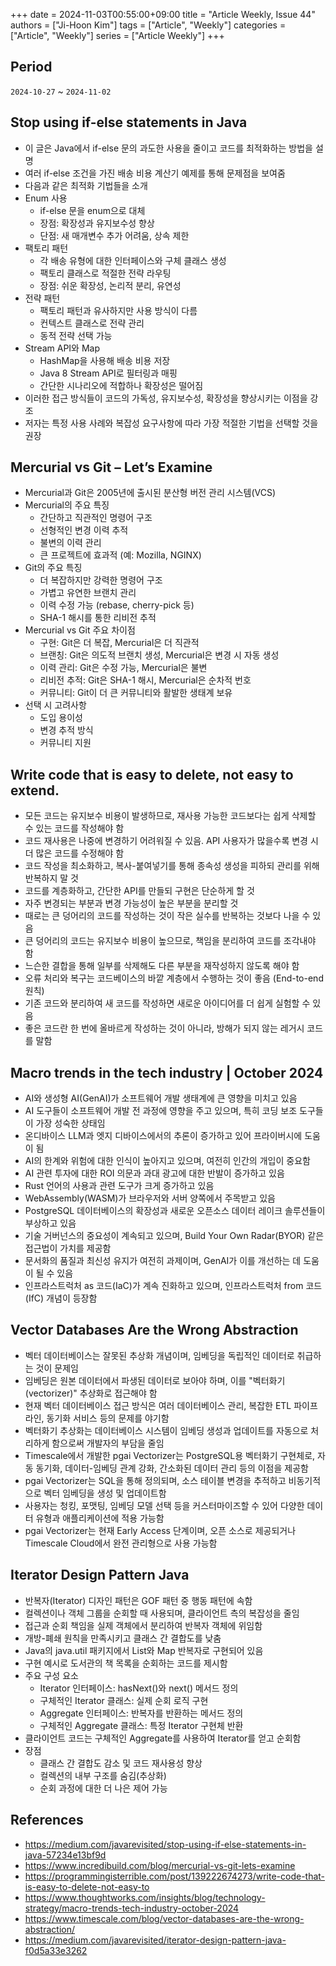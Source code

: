 +++
date = 2024-11-03T00:55:00+09:00
title = "Article Weekly, Issue 44"
authors = ["Ji-Hoon Kim"]
tags = ["Article", "Weekly"]
categories = ["Article", "Weekly"]
series = ["Article Weekly"]
+++

## Period

`2024-10-27` ~ `2024-11-02`

## Stop using if-else statements in Java

- 이 글은 Java에서 if-else 문의 과도한 사용을 줄이고 코드를 최적화하는 방법을 설명
- 여러 if-else 조건을 가진 배송 비용 계산기 예제를 통해 문제점을 보여줌
- 다음과 같은 최적화 기법들을 소개
- Enum 사용
  - if-else 문을 enum으로 대체
  - 장점: 확장성과 유지보수성 향상
  - 단점: 새 매개변수 추가 어려움, 상속 제한
- 팩토리 패턴
  - 각 배송 유형에 대한 인터페이스와 구체 클래스 생성
  - 팩토리 클래스로 적절한 전략 라우팅
  - 장점: 쉬운 확장성, 논리적 분리, 유연성
- 전략 패턴
  - 팩토리 패턴과 유사하지만 사용 방식이 다름
  - 컨텍스트 클래스로 전략 관리
  - 동적 전략 선택 가능
- Stream API와 Map
  - HashMap을 사용해 배송 비용 저장
  - Java 8 Stream API로 필터링과 매핑
  - 간단한 시나리오에 적합하나 확장성은 떨어짐
- 이러한 접근 방식들이 코드의 가독성, 유지보수성, 확장성을 향상시키는 이점을 강조
- 저자는 특정 사용 사례와 복잡성 요구사항에 따라 가장 적절한 기법을 선택할 것을 권장

## Mercurial vs Git – Let’s Examine

- Mercurial과 Git은 2005년에 출시된 분산형 버전 관리 시스템(VCS)
- Mercurial의 주요 특징
  - 간단하고 직관적인 명령어 구조
  - 선형적인 변경 이력 추적
  - 불변의 이력 관리
  - 큰 프로젝트에 효과적 (예: Mozilla, NGINX)
- Git의 주요 특징
  - 더 복잡하지만 강력한 명령어 구조
  - 가볍고 유연한 브랜치 관리
  - 이력 수정 가능 (rebase, cherry-pick 등)
  - SHA-1 해시를 통한 리비전 추적
- Mercurial vs Git 주요 차이점
  - 구현: Git은 더 복잡, Mercurial은 더 직관적
  - 브랜칭: Git은 의도적 브랜치 생성, Mercurial은 변경 시 자동 생성
  - 이력 관리: Git은 수정 가능, Mercurial은 불변
  - 리비전 추적: Git은 SHA-1 해시, Mercurial은 순차적 번호
  - 커뮤니티: Git이 더 큰 커뮤니티와 활발한 생태계 보유
- 선택 시 고려사항
  - 도입 용이성
  - 변경 추적 방식
  - 커뮤니티 지원

## Write code that is easy to delete, not easy to extend.

- 모든 코드는 유지보수 비용이 발생하므로, 재사용 가능한 코드보다는 쉽게 삭제할 수 있는 코드를 작성해야 함
- 코드 재사용은 나중에 변경하기 어려워질 수 있음. API 사용자가 많을수록 변경 시 더 많은 코드를 수정해야 함
- 코드 작성을 최소화하고, 복사-붙여넣기를 통해 종속성 생성을 피하되 관리를 위해 반복하지 말 것
- 코드를 계층화하고, 간단한 API를 만들되 구현은 단순하게 할 것
- 자주 변경되는 부분과 변경 가능성이 높은 부분을 분리할 것
- 때로는 큰 덩어리의 코드를 작성하는 것이 작은 실수를 반복하는 것보다 나을 수 있음
- 큰 덩어리의 코드는 유지보수 비용이 높으므로, 책임을 분리하여 코드를 조각내야 함
- 느슨한 결합을 통해 일부를 삭제해도 다른 부분을 재작성하지 않도록 해야 함
- 오류 처리와 복구는 코드베이스의 바깥 계층에서 수행하는 것이 좋음 (End-to-end 원칙)
- 기존 코드와 분리하여 새 코드를 작성하면 새로운 아이디어를 더 쉽게 실험할 수 있음
- 좋은 코드란 한 번에 올바르게 작성하는 것이 아니라, 방해가 되지 않는 레거시 코드를 말함

## Macro trends in the tech industry | October 2024

- AI와 생성형 AI(GenAI)가 소프트웨어 개발 생태계에 큰 영향을 미치고 있음
- AI 도구들이 소프트웨어 개발 전 과정에 영향을 주고 있으며, 특히 코딩 보조 도구들이 가장 성숙한 상태임
- 온디바이스 LLM과 엣지 디바이스에서의 추론이 증가하고 있어 프라이버시에 도움이 됨
- AI의 한계와 위험에 대한 인식이 높아지고 있으며, 여전히 인간의 개입이 중요함
- AI 관련 투자에 대한 ROI 의문과 과대 광고에 대한 반발이 증가하고 있음
- Rust 언어의 사용과 관련 도구가 크게 증가하고 있음
- WebAssembly(WASM)가 브라우저와 서버 양쪽에서 주목받고 있음
- PostgreSQL 데이터베이스의 확장성과 새로운 오픈소스 데이터 레이크 솔루션들이 부상하고 있음
- 기술 거버넌스의 중요성이 계속되고 있으며, Build Your Own Radar(BYOR) 같은 접근법이 가치를 제공함
- 문서화의 품질과 최신성 유지가 여전히 과제이며, GenAI가 이를 개선하는 데 도움이 될 수 있음
- 인프라스트럭처 as 코드(IaC)가 계속 진화하고 있으며, 인프라스트럭처 from 코드(IfC) 개념이 등장함

## Vector Databases Are the Wrong Abstraction

- 벡터 데이터베이스는 잘못된 추상화 개념이며, 임베딩을 독립적인 데이터로 취급하는 것이 문제임
- 임베딩은 원본 데이터에서 파생된 데이터로 보아야 하며, 이를 "벡터화기(vectorizer)" 추상화로 접근해야 함
- 현재 벡터 데이터베이스 접근 방식은 여러 데이터베이스 관리, 복잡한 ETL 파이프라인, 동기화 서비스 등의 문제를 야기함
- 벡터화기 추상화는 데이터베이스 시스템이 임베딩 생성과 업데이트를 자동으로 처리하게 함으로써 개발자의 부담을 줄임
- Timescale에서 개발한 pgai Vectorizer는 PostgreSQL용 벡터화기 구현체로, 자동 동기화, 데이터-임베딩 관계 강화, 간소화된 데이터 관리 등의 이점을 제공함
- pgai Vectorizer는 SQL을 통해 정의되며, 소스 테이블 변경을 추적하고 비동기적으로 벡터 임베딩을 생성 및 업데이트함
- 사용자는 청킹, 포맷팅, 임베딩 모델 선택 등을 커스터마이즈할 수 있어 다양한 데이터 유형과 애플리케이션에 적용 가능함
- pgai Vectorizer는 현재 Early Access 단계이며, 오픈 소스로 제공되거나 Timescale Cloud에서 완전 관리형으로 사용 가능함

## Iterator Design Pattern Java

- 반복자(Iterator) 디자인 패턴은 GOF 패턴 중 행동 패턴에 속함
- 컬렉션이나 객체 그룹을 순회할 때 사용되며, 클라이언트 측의 복잡성을 줄임
- 접근과 순회 책임을 실제 객체에서 분리하여 반복자 객체에 위임함
- 개방-폐쇄 원칙을 만족시키고 클래스 간 결합도를 낮춤
- Java의 java.util 패키지에서 List와 Map 반복자로 구현되어 있음
- 구현 예시로 도서관의 책 목록을 순회하는 코드를 제시함
- 주요 구성 요소
  - Iterator 인터페이스: hasNext()와 next() 메서드 정의
  - 구체적인 Iterator 클래스: 실제 순회 로직 구현
  - Aggregate 인터페이스: 반복자를 반환하는 메서드 정의
  - 구체적인 Aggregate 클래스: 특정 Iterator 구현체 반환
- 클라이언트 코드는 구체적인 Aggregate를 사용하여 Iterator를 얻고 순회함
- 장점
  - 클래스 간 결합도 감소 및 코드 재사용성 향상
  - 컬렉션의 내부 구조를 숨김(추상화)
  - 순회 과정에 대한 더 나은 제어 가능

## References

- https://medium.com/javarevisited/stop-using-if-else-statements-in-java-57234e13bf9d
- https://www.incredibuild.com/blog/mercurial-vs-git-lets-examine
- https://programmingisterrible.com/post/139222674273/write-code-that-is-easy-to-delete-not-easy-to
- https://www.thoughtworks.com/insights/blog/technology-strategy/macro-trends-tech-industry-october-2024
- https://www.timescale.com/blog/vector-databases-are-the-wrong-abstraction/
- https://medium.com/javarevisited/iterator-design-pattern-java-f0d5a33e3262
